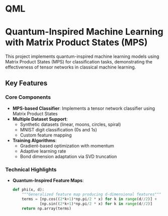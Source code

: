 # QML

# Quantum-Inspired Machine Learning with Matrix Product States (MPS)

This project implements quantum-inspired machine learning models using Matrix Product States (MPS) for classification tasks, demonstrating the effectiveness of tensor networks in classical machine learning.

## Key Features

### Core Components
- **MPS-based Classifier**: Implements a tensor network classifier using Matrix Product States
- **Multiple Dataset Support**:
  - Synthetic datasets (linear, moons, circles, spiral)
  - MNIST digit classification (0s and 1s)
  - Custom feature mapping
- **Training Algorithms**:
  - Gradient-based optimization with momentum
  - Adaptive learning rate
  - Bond dimension adaptation via SVD truncation

### Technical Highlights
- **Quantum-Inspired Feature Maps**:
  ```python
  def phi(x, d):
      """Generalized feature map producing d-dimensional features"""
      terms = [np.cos((2*k+1)*np.pi/2 * x) for k in range(d//2)] + 
              [np.sin((2*k+1)*np.pi/2 * x) for k in range(d//2)]
      return np.array(terms)
